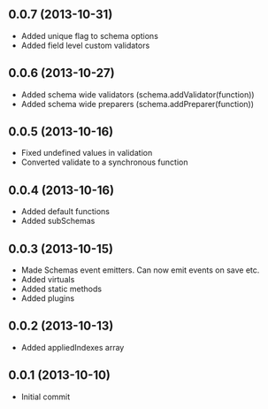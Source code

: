 ## 0.0.7 (2013-10-31)
 - Added unique flag to schema options
 - Added field level custom validators


## 0.0.6 (2013-10-27)
 - Added schema wide validators (schema.addValidator(function))
 - Added schema wide preparers (schema.addPreparer(function))

## 0.0.5 (2013-10-16)
 - Fixed undefined values in validation
 - Converted validate to a synchronous function

## 0.0.4 (2013-10-16)
 - Added default functions
 - Added subSchemas


## 0.0.3 (2013-10-15)

  - Made Schemas event emitters. Can now emit events on save etc.
  - Added virtuals
  - Added static methods
  - Added plugins


## 0.0.2 (2013-10-13)

  - Added appliedIndexes array


## 0.0.1 (2013-10-10)

  - Initial commit